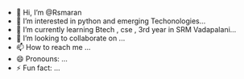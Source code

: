- 👋 Hi, I’m @Rsmaran
- 👀 I’m interested in python and emerging Techonologies...
- 🌱 I’m currently learning Btech , cse , 3rd year in SRM Vadapalani...
- 💞️ I’m looking to collaborate on ...
- 📫 How to reach me ...
- 😄 Pronouns: ...
- ⚡ Fun fact: ...

<!---
Rsmaran/Rsmaran is a ✨ special ✨ repository because its `README.md` (this file) appears on your GitHub profile.
You can click the Preview link to take a look at your changes.
--->
